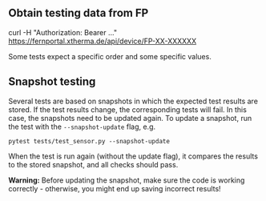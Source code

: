 ## Obtain testing data from FP

curl -H "Authorization: Bearer ..." https://fernportal.xtherma.de/api/device/FP-XX-XXXXXX

Some tests expect a specific order and some specific values.


## Snapshot testing

Several tests are based on snapshots in which the expected test results are stored. If the test results change, the corresponding tests will fail. In this case, the snapshots need to be updated again.
To update a snapshot, run the test with the `--snapshot-update` flag, e.g.
```
pytest tests/test_sensor.py --snapshot-update
```
When the test is run again (without the update flag), it compares the results to the stored snapshot, and all checks should pass.

**Warning:** Before updating the snapshot, make sure the code is working correctly - otherwise, you might end up saving incorrect results!
